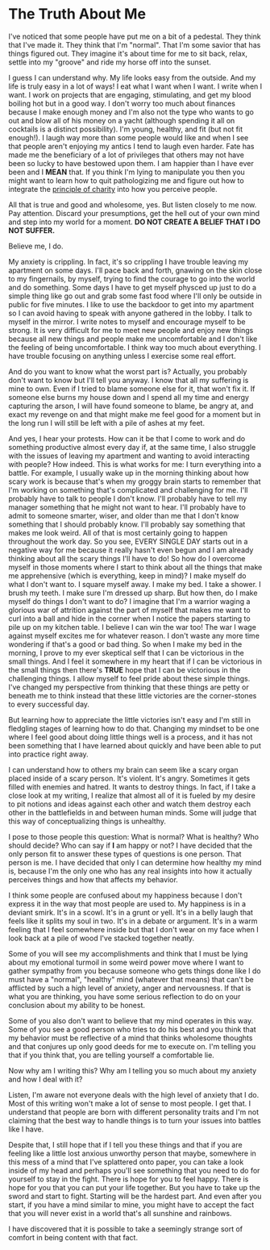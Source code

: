 # The Truth About Me
I've noticed that some people have put me on a bit of a pedestal. They think that I've made it. They think that I'm "normal". That I'm some savior that has things figured out. They imagine it's about time for me to sit back, relax, settle into my "groove" and ride my horse off into the sunset.

I guess I can understand why. My life looks easy from the outside. And my life is truly easy in a lot of ways! I eat what I want when I want. I write when I want. I work on projects that are engaging, stimulating, and get my blood boiling hot but in a good way. I don't worry too much about finances because I make enough money and I'm also not the type who wants to go out and blow all of his money on a yacht (although spending it all on cocktails is a distinct possibility). I'm young, healthy, and fit (but not fit enough!). I laugh way more than some people would like and when I see that people aren't enjoying my antics I tend to laugh even harder. Fate has made me the beneficiary of a lot of privileges that others may not have been so lucky to have bestowed upon them. I am happier than I have ever been and I **MEAN** that. If you think I'm lying to manipulate you then you might want to learn how to quit pathologizing me and figure out how to integrate the [principle of charity](https://en.wikipedia.org/wiki/Principle_of_charity) into how you perceive people.

All that is true and good and wholesome, yes. But listen closely to me now. Pay attention. Discard your presumptions, get the hell out of your own mind and step into my world for a moment. **DO NOT CREATE A BELIEF THAT I DO NOT SUFFER.**

Believe me, I do.

My anxiety is crippling. In fact, it's so crippling I have trouble leaving my apartment on some days. I'll pace back and forth, gnawing on the skin close to my fingernails, by myself, trying to find the courage to go into the world and do something. Some days I have to get myself physced up just to do a simple thing like go out and grab some fast food where I'll only be outside in public for five minutes. I like to use the backdoor to get into my apartment so I can avoid having to speak with anyone gathered in the lobby. I talk to myself in the mirror. I write notes to myself and encourage myself to be strong. It is very difficult for me to meet new people and enjoy new things because all new things and people make me uncomfortable and I don't like the feeling of being uncomfortable. I think way too much about everything. I have trouble focusing on anything unless I exercise some real effort.

And do you want to know what the worst part is? Actually, you probably don't want to know but I'll tell you anyway. I know that all my suffering is mine to own. Even if I tried to blame someone else for it, that won't fix it. If someone else burns my house down and I spend all my time and energy capturing the arson, I will have found someone to blame, be angry at, and exact my revenge on and that might make me feel good for a moment but in the long run I will still be left with a pile of ashes at my feet.

And yes, I hear your protests. How can it be that I come to work and do something productive almost every day if, at the same time, I also struggle with the issues of leaving my apartment and wanting to avoid interacting with people? How indeed. This is what works for me: I turn everything into a battle. For example, I usually wake up in the morning thinking about how scary work is because that's when my groggy brain starts to remember that I'm working on something that's complicated and challenging for me. I'll probably have to talk to people I don't know. I'll probably have to tell my manager something that he might not want to hear. I'll probably have to admit to someone smarter, wiser, and older than me that I don't know something that I should probably know. I'll probably say something that makes me look weird. All of that is most certainly going to happen throughout the work day. So you see, EVERY SINGLE DAY starts out in a negative way for me because it really hasn't even begun and I am already thinking about all the scary things I'll have to do! So how do I overcome myself in those moments where I start to think about all the things that make me apprehensive (which is everything, keep in mind)? I make myself do what I don't want to. I square myself away. I make my bed. I take a shower. I brush my teeth. I make sure I'm dressed up sharp. But how then, do I make myself do things I don't want to do? I imagine that I'm a warrior waging a glorious war of attrition against the part of myself that makes me want to curl into a ball and hide in the corner when I notice the papers starting to pile up on my kitchen table. I believe I can win the war too! The war I wage against myself excites me for whatever reason. I don't waste any more time wondering if that's a good or bad thing. So when I make my bed in the morning, I prove to my ever skeptical self that I can be victorious in the small things. And I feel it somewhere in my heart that if I can be victorious in the small things then there's **TRUE** hope that I can be victorious in the challenging things. I allow myself to feel pride about these simple things. I've changed my perspective from thinking that these things are petty or beneath me to think instead that these little victories are the corner-stones to every successful day.

But learning how to appreciate the little victories isn't easy and I'm still in fledgling stages of learning how to do that. Changing my mindset to be one where I feel good about doing little things well is a process, and it has not been something that I have learned about quickly and have been able to put into practice right away.

I can understand how to others my brain can seem like a scary organ placed inside of a scary person. It's violent. It's angry. Sometimes it gets filled with enemies and hatred. It wants to destroy things. In fact, if I take a close look at my writing, I realize that almost all of it is fueled by my desire to pit notions and ideas against each other and watch them destroy each other in the battlefields in and between human minds. Some will judge that this way of conceptualizing things is unhealthy.

I pose to those people this question: What is normal? What is healthy? Who should decide? Who can say if **I** am happy or not? I have decided that the only person fit to answer these types of questions is one person. That person is me. I have decided that only I can determine how healthy my mind is, because I'm the only one who has any real insights into how it actually perceives things and how that affects my behavior.

I think some people are confused about my happiness because I don't express it in the way that most people are used to. My happiness is in a deviant smirk. It's in a scowl. It's in a grunt or yell. It's in a belly laugh that feels like it splits my soul in two. It's in a debate or argument. It's in a warm feeling that I feel somewhere inside but that I don't wear on my face when I look back at a pile of wood I've stacked together neatly.

Some of you will see my accomplishments and think that I must be lying about my emotional turmoil in some weird power move where I want to gather sympathy from you because someone who gets things done like I do must have a "normal", "healthy" mind (whatever that means) that can't be afflicted by such a high level of anxiety, anger and nervousness. If that is what you are thinking, you have some serious reflection to do on your conclusion about my ability to be honest.

Some of you also don't want to believe that my mind operates in this way. Some of you see a good person who tries to do his best and you think that my behavior must be reflective of a mind that thinks wholesome thoughts and that conjures up only good deeds for me to execute on. I'm telling you that if you think that, you are telling yourself a comfortable lie.

Now why am I writing this? Why am I telling you so much about my anxiety and how I deal with it?

Listen, I'm aware not everyone deals with the high level of anxiety that I do. Most of this writing won't make a lot of sense to most people. I get that. I understand that people are born with different personality traits and I'm not claiming that the best way to handle things is to turn your issues into battles like I have.

Despite that, I still hope that if I tell you these things and that if you are feeling like a little lost anxious unworthy person that maybe, somewhere in this mess of a mind that I've splattered onto paper, you can take a look inside of my head and perhaps you'll see something that you need to do for yourself to stay in the fight. There is hope for you to feel happy. There is hope for you that you can put your life together. But you have to take up the sword and start to fight. Starting will be the hardest part. And even after you start, if you have a mind similar to mine, you might have to accept the fact that you will never exist in a world that's all sunshine and rainbows.

I have discovered that it is possible to take a seemingly strange sort of comfort in being content with that fact.
